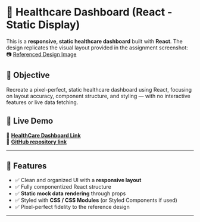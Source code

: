 # 🏥 Healthcare Dashboard (React - Static Display)

This is a **responsive, static healthcare dashboard** built with **React**. The design replicates the visual layout provided in the assignment screenshot:  
📷 [Referenced Design Image](https://i.ibb.co/B2DdGkgF/Screenshot-2025-05-23-at-3-31-31-PM.png)

## 📌 Objective

Recreate a pixel-perfect, static healthcare dashboard using React, focusing on layout accuracy, component structure, and styling — with no interactive features or live data fetching.

## 🚀 Live Demo

🔗 **[HealthCare Dashboard Link](https://dashboard-app-five-gamma.vercel.app/)**  
🔗 **[GitHub repository link](https://github.com/pavanganeshdivi/dashboard-app.git)**

---

## 🧱 Features

- ✅ Clean and organized UI with a **responsive layout**
- ✅ Fully componentized React structure
- ✅ **Static mock data rendering** through props
- ✅ Styled with **CSS / CSS Modules** (or Styled Components if used)
- ✅ Pixel-perfect fidelity to the reference design

---


